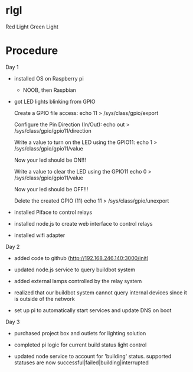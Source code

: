rlgl
====

Red Light Green Light



Procedure
===

Day 1

- installed OS on Raspberry pi
    - NOOB, then Raspbian
 
- got LED lights blinking from GPIO

    Create a GPIO file access:
    echo 11 > /sys/class/gpio/export 
    
    Configure the Pin Direction (In/Out):
    echo out > /sys/class/gpio/gpio11/direction
    
    Write a value to turn on the LED using the GPIO11:
    echo 1 > /sys/class/gpio/gpio11/value
    
    Now your led should be ON!!!
    
    Write a value to clear the LED using the GPIO11
    echo 0 > /sys/class/gpio/gpio11/value
    
    Now your led should be OFF!!!
    
    Delete the created GPIO (11)
    echo 11 > /sys/class/gpio/unexport
    
- installed Piface to control relays

- installed node.js to create web interface to control relays

- installed wifi adapter



Day 2

- added code to github (http://192.168.246.140:3000/init)

- updated node.js service to query buildbot system

- added external lamps controlled by the relay system 

- realized that our buildbot system cannot query internal devices since it is outside of the network

- set up pi to automatically start services and update DNS on boot

Day 3

- purchased project box and outlets for lighting solution

- completed pi logic for current build status light control

- updated node service to account for 'building' status.  supported statuses are now successful|failed|building|interrupted

